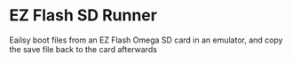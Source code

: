 # EZ Flash SD Runner
 Eailsy boot files from an EZ Flash Omega SD card in an emulator, and copy the save file back to the card afterwards
